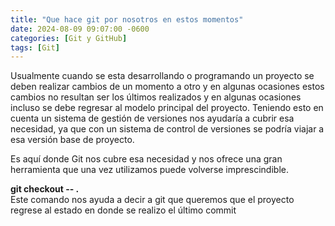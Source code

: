 ```yaml
---
title: "Que hace git por nosotros en estos momentos"
date: 2024-08-09 09:07:00 -0600
categories: [Git y GitHub]
tags: [Git]
---
```


Usualmente cuando se esta desarrollando o programando un proyecto se deben realizar cambios de un momento a otro y en algunas ocasiones estos cambios no resultan ser los últimos realizados y en algunas ocasiones incluso se debe regresar al modelo principal del proyecto. Teniendo esto en cuenta un sistema de gestión de versiones nos ayudaría a cubrir esa necesidad, ya que con un sistema de control de versiones se podría viajar a esa versión base de proyecto.

Es aquí donde Git nos cubre esa necesidad y nos ofrece una gran herramienta que una vez utilizamos puede volverse imprescindible.

**git checkout -- .**  
Este comando nos ayuda a decir a git que queremos que el proyecto regrese al estado en donde se realizo el último commit
